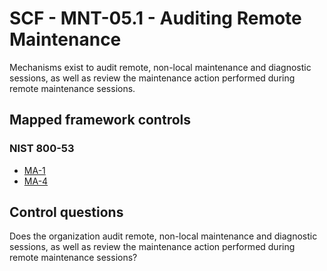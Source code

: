 # SCF - MNT-05.1 - Auditing Remote Maintenance
Mechanisms exist to audit remote, non-local maintenance and diagnostic sessions, as well as review the maintenance action performed during remote maintenance sessions. 
## Mapped framework controls
### NIST 800-53
- [MA-1](../nist80053/ma-1.md)
- [MA-4](../nist80053/ma-4.md)
  
## Control questions
Does the organization audit remote, non-local maintenance and diagnostic sessions, as well as review the maintenance action performed during remote maintenance sessions? 
  